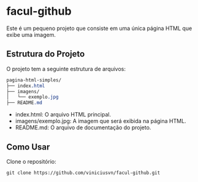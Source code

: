 # facul-github
Este é um pequeno projeto que consiste em uma única página HTML que exibe uma imagem.
## Estrutura do Projeto
O projeto tem a seguinte estrutura de arquivos:
```css
pagina-html-simples/
├── index.html
├── imagens/
│   └── exemplo.jpg
├── README.md
```
* index.html: O arquivo HTML principal.
* imagens/exemplo.jpg: A imagem que será exibida na página HTML.
* README.md: O arquivo de documentação do projeto.

## Como Usar
Clone o repositório:
```shell
git clone https://github.com/viniciusvn/facul-github.git
```